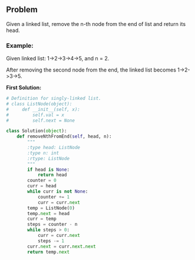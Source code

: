 ## Problem

Given a linked list, remove the n-th node from the end of list and return its head.

### Example:

Given linked list: 1->2->3->4->5, and n = 2.

After removing the second node from the end, the linked list becomes 1->2->3->5.


**First Solution:**
```python
# Definition for singly-linked list.
# class ListNode(object):
#     def __init__(self, x):
#         self.val = x
#         self.next = None

class Solution(object):
    def removeNthFromEnd(self, head, n):
        """
        :type head: ListNode
        :type n: int
        :rtype: ListNode
        """
        if head is None:
            return head
        counter = 0
        curr = head
        while curr is not None:
            counter += 1
            curr = curr.next
        temp = ListNode(0)
        temp.next = head
        curr = temp
        steps = counter - n
        while steps > 0:
            curr = curr.next
            steps -= 1
        curr.next = curr.next.next
        return temp.next
```